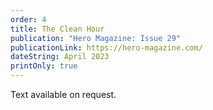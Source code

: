```yaml
---
order: 4
title: The Clean Hour
publication: "Hero Magazine: Issue 29"
publicationLink: https://hero-magazine.com/
dateString: April 2023
printOnly: true
---
```

Text available on request.
